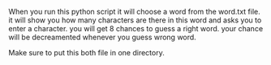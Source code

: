 When you run this python script it will choose a word from the word.txt file. it will show you how many characters are there in this word and asks you to enter a character. you will get 8 chances to guess a right word. your chance will be decreamented whenever you guess wrong word.

Make sure to put this both file in one directory.
